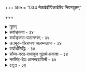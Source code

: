 +++
title = "034 नेत्रादेर्दीपिकादेरिव नियमयुतम्"

+++
<details><summary>मूलम्</summary>

नेत्रादेर्दीपिकादेरिव नियमयुतं तैजसत्वादिसाध्ये रूपादिग्राहकत्वं यदि करणतया स्यादसाधारणत्वम् ।  
तत्साहाय्यं त्वसिद्धं भवति गमकतामात्रमप्यञ्जनादावक्षाहङ्कारिकत्वं श्रुतिपथनिपुणैर्घोषितं नैव बाध्यम् ॥ ३४ ॥
</details>

<details><summary>सर्वाङ्कषा - ३४</summary>

त्रिगुणद्रव्यस्य जगदुपादानत्वकथनप्रसङ्गे, तद्विपरीतपरमाणूपादानतावादस्य, तत्प्रसङ्गात् कार्यकारणभावस्य च निरूपणमावश्यकमभूत् । एवं प्रसक्तं परिसमाप्य उपक्रान्तं विचारमनुवर्तयति । तत्र प्रथममिन्द्रियाणां सात्त्विकाहंकारोपादानत्वं न संभवति, तेषां भौतिकत्वादिति वैशेषिकमतं निराकरोतिनेत्रादेरित्यादिना । इन्द्रियाणां सात्त्विकाहंकारोपादानत्वं न सङ्गच्छते; तेषां भौतिकत्वस्य तन्त्रान्तरे साधनात् । तथा हि 'चक्षुरिन्द्रियम् तैजसम्, रसाद्यग्राहकत्वे सति रूपग्राहकत्वात्, प्रदीपवदित्यनुमानम् । नेत्रादेरित्यादिना इतरसर्वेन्द्रियाणां ग्रहणम् । दीपिकादेरिवेति दृष्टान्तः । तैजसत्वादिसाध्ये नियमयुतं रूपादिग्राहकत्वंम् स्पर्शाद्यग्राहकत्वे सति रूपग्राहकत्वादिरूपं यदुक्तम्, तत्र रूपग्राहकत्वं किंरूपं विवक्षितम्, किं रूपसाक्षात्कारकरणत्वम्, उत रूपसाक्षात्कारसहकारित्वम्? उत कारणकरणसहकार्यादिसर्वसाधारणं 

[[77]]





नो चेत्, पृथ्व्यादिवाक्येष्विव हि लयपदं व्योम्नि चाक्षेषु च स्यात् । रूपज्ञानकारणत्वम्? तत्र, यदि करणतया, तदा **असाधारणत्वम्** = सर्वसपक्षव्यावृत्तः, पक्षमात्रवृत्तिः हेतुः असाधारण इति यो दोष उक्तः, सः हेतोः स्यात् । रूपसाक्षात्कारकरणत्वरूपं रूपग्राहकत्वं यदि हेतुः, तदा प्रदीपादौ दृष्टान्ते रूपसाक्षात्कारकरणत्वस्याभावात् हेतोः पक्षमात्रवृत्तित्वादसाधारण्यं दोषः । द्वितीये रूपसाक्षात्कारसहकारित्वेन साध्ये, तत्साहाय्यं त्वसिद्धं **भवति** = साक्षादेव कारणानि तु सहकारीण्युच्यन्ते । ‘व्यापारवत्कारणं करणम्” इति लक्षणात् सद्वारककारणानि तु करणानीत्युच्यन्ते । एवञ्च रूपसाक्षात्कारसहकारित्वं पक्षे चक्षुषि असिद्धम्, इन्द्रियस्य करणत्वेन सहकारित्वाभावात् । अतः स्वरूपासिद्धो हेतुः । हेत्वभाववत्पक्षः स्वरूपासिद्धिः इति लक्षणात् । अस्तु तर्हि तृतीयः कल्पः, सर्वस्यापि कोडीकारादित्यत्राहगमकतामात्रमप्यञ्जनादौ असिद्धमिति । नेत्राञ्जनानामौषधादीनामपि नेत्रसहकारित्वात्, रूपसाक्षात्कारहेतुत्वमस्ति, अथापि तत्र पार्थिवत्वमेव, न तैजसत्वम् । अतश्च तैजसत्वरूपसाध्याभाववति हेतोः सत्त्वादनैकान्तिको हेतुः । असिद्धम्, तैजसत्वमिति शेषः । सकलदोषपरिहारक्षमविशेषणदानादिना परिष्कारेऽपि, न दोषपरिहार इत्याहअक्षाहङ्कारिकत्वमित्यादि । येन केनापि परिष्कारेणापि श्रुतिपथनिपुणैः घोषितम् **अक्षाणाम्** = इन्द्रियाणाम् **आहङ्कारिकत्वम्** = अहङ्कारोपादानकत्वंम् नैव **बाध्यम्** = युक्तिभिः नैव बाध्यं भवेत् । युक्त्यपेक्षया शास्त्रस्य बलीयस्त्वात् । 'देवा वैकारिका दश' इति कथनात् इन्द्रियाणां सात्त्विकाहङ्कारोपादानकत्वमेव, न तु भौतिकत्वम् । **देवाः** = इन्द्रियाणि । 'सहैव सन्तं न विजानन्ति देवाः ' (तै. आ.3-11-24) इत्यत्र वेदे **देवाः** = इन्द्रियाणि इति व्याख्यानात् । सात्त्विकाहङ्कारस्य वैकारिक इति संज्ञा (श्लो. 11) ॥ एवमेव ' घ्राणेन्द्रियं पार्थिवम्, रूपाद्यग्राहकत्वे सति गन्धग्राहकत्वात्, कुङ्कुमगन्धाभिव्यञ्जकगोघृतवत्' इत्याद्यनुमानान्यपि आगमबाधितानीति ज्ञेयम् । अतश्च वेदान्तिनाम् इन्द्रियाणामाहङ्कारिकत्वेन, अनुमानेन भौतिकत्वसाधनं न शक्यम् ॥ ३४ ॥
</details>


<details><summary>सर्वाङ्कषा-पाठान्तरम् - ३४</summary>

त्रिगुणद्रव्यस्य जगदुपादानत्वकथनप्रसङ्गे, तद्विपरीतपरमाणूपादानतावादस्य, तत्सङ्गात्‌ कार्यकारणभावस्य च निरूपणमावश्यकमभूत्‌ । एवं प्रसक्तं परिसमाप्य उपक्रान्तं विचारमनुवर्तयति । तत्र प्रथममिन्द्रियाणं सात्विकाहंकारोपादानत्वं न संभवति, तेषां भौतिकत्वादिति वैशेषिकमतं निराकरोति – नेत्रादेरित्यादिना । इन्द्रियाणां सात्विकाहकारोपादानत्वं न सङ्गच्छते; तेषां भौतिकत्वस्य तन्त्रान्तरे साधनात्‌ । तथा हि 'चक्षुरिन्द्रियम्‌ तैजसम्‌, रसाद्यग्राहकत्वे सति रूपग्राहकत्वात्‌, प्रदीपवदि'त्यनुमानम्‌ । नेत्रादेरित्यादिना इतरसर्वेन्द्रियाणां ग्रहणम्‌ । दीपिकादेरिवेति दृष्टान्तः । तैजसत्वादिसाध्ये नियमयुतं रूपादिग्राहकत्वं   
स्पर्शाद्यग्राहकत्वे सति रूपग्राहकत्वादिरूपं यदुक्तम्‌, तत्र रूपग्राहकत्वं किंरूपं विवक्षितम्‌, किं रूपसाक्षात्कारकरणत्वम्‌, उत रूपसाक्षात्कारसहकारित्वम्‌? उत कारणकरणसहकार्यादिसर्वसाधारणं रूपज्ञानकारणत्वम्‌? तत्र, यदि करणतया, तदा असाधारणत्वम्‌ = सर्वसपक्षव्यावृत्तः, पक्षमात्रवृत्तिः हेतुः असाधारण इति यो दोष उक्तः, सः हेतोः स्यात्‌ । रूपसाक्षात्कारकरणत्वरूपं रूपग्राहकत्वं यदि हेतुः, तदा प्रदीपादौ दृष्टान्ते रूपसाक्षात्कारकरणत्वस्याभावात्‌ हेतोः पक्षमात्रवृत्तित्वादसाधारण्यं दोषः । द्वितीये रूपसाक्षात्कारसहकारित्वेन साध्ये, तत्साहाय्यं त्वसिद्धं भवति = साक्षादेव कारणानि तु सहकारीण्युच्यन्ते । 'व्यापारवत्कारणं करणम्‌' इति लक्षणात्‌ सद्वारककारणानि तु करणानीत्युच्यन्ते । एवन्च रूपसाक्षात्कारसहकारित्वं पक्षे चक्षुषि असिद्धम्‌, इन्द्रियस्य करणत्वेन सहकारित्वाभावात्‌ । अतः स्वरूपासिद्धो हेतुः । हेत्वभाववत्पक्षः स्वरूपासिद्ध: इति लक्षणात्‌ । अस्तु तर्हि तृतीयः कल्पः, सर्वस्यापि क्रोडीकारादित्यत्राह - गमकतामात्रमप्यञ्जनादौ असिद्धमिति । नेत्राञ्जनानामौषधादीनामपि नेत्रसहकारित्वात्‌, रूपसाक्षात्कारहेतुत्वमस्ति, अथापि तत्र पार्थिवत्वमेव, न तैजसत्वम्‌ । अतश्च तैजसत्वरूपसाध्याभाववति हेतोः सत्त्वादनैकान्तिको हेतुः । असिद्धम्‌, तैजसत्वमिति शेषः । सकलदोषपरिहारक्षमविशेषणदानादिना परिष्कारेऽपि, न दोषपरिहार इत्याह - अक्षाहङ्कारिकत्वमित्यादि । येन केनापि परिष्कारेणापि श्रुतिपथनिपुणैःघोषितम्‌ अक्षाणाम्‌ = इन्द्रियाणाम्‌ आहङ्कारिकत्वम्‌ = अहङ्कारोपादानकत्वं नैव बाध्यम्‌ = युक्तिभिः नैव बाध्यं भवेत्‌ । युक्त्यपेक्षया शास्त्रस्य बलीयस्त्वात्‌ । 'देवा वैकारिका दश' इति कथनात्‌ इन्द्रियाणां सात्त्विकाहङ्कारोपादानकत्वमेव, न तु भौतिकत्वम्‌ । देवाः = इन्द्रियाणि । 'सहैव सन्तं न विजानन्ति देवाः' (तै.आ.३-११-२४) इत्यत्र वेदे देवाः = इन्द्रियाणि इति व्याख्यानात्‌ । सात्विकाहङ्कारस्य वैकारिक इति संज्ञा (श्लो.११) ॥ एवमेव 'घ्राणेन्द्रियं पार्थिवम्‌, रूपाद्यग्राहकत्वे सति गन्धग्राहकत्वात्‌, कुङ्कुमगन्धाभिव्यञ्जकगोघृतवत्‌' इत्याद्यनुमानान्यपि आगमबाधितानीति ज्ञेयम्‌ । अतश्च वेदान्तिनाम्‌ इन्द्रियाणामाहङ्कारिकत्वेन, अनुमानेन भौतिकत्वसाधनं न शक्यम्‌ ॥ ३४ ॥
</details>


<details><summary>उत्तमूरु-वीरराघवः अलभ्यलाभः - ३४</summary>

पूर्वं प्रकृतिविकृतिविभागचिन्तायां विशिष्टवेषेणेश्वरस्य कारणत्वस्थापनशेषतया पञ्चीकरणप्रस्तावे, कार्यस्यानेकांशसंयोगाधीनत्वे परमाणुकारणवादे कोऽपराध हति शंकायां १८ श्लोके काणादखण्डनमारभ्य क्रमेण कापिलसौगतचार्वाकमतान्यपि कार्यकारणभावविषये निरस्तानि । अथ स्वाभिहितेन्द्रिय – भूतादिसृष्टिविरुद्धानि मतान्तराणि निरस्यति नेत्रादेरित्यादिना । तार्किकैरेकैकज्ञानेन्द्रियस्य एकैकभूतविकारत्वं साधितमनुमानैः । तानि चानुमानानि इन्द्रियपक्षकाणि, ग्राह्यगुणपक्षकाणि, तज्जन्यज्ञानपक्षकाणि च भवन्ति । तत्रेन्द्रियपक्षकमनुमानं श्लोके साक्षादुक्तम् । अन्यत् व्याख्यायामुपलक्ष्यते । गुणेषु रूपस्य प्रथमत्वात्, अधिकग्राहकत्वादिना इन्द्रियेषु चक्षुषः प्राधान्याच्च रूपग्राहकं चक्षुः पूर्वमुच्यते, अन्यानि आदिपदेन । नेत्रादेरित्यस्य रूपादिग्राहकत्वेऽन्वयः । नियमयुतमित्यस्य व्याप्तियुक्तमित्यर्थः । नियमे सप्तम्यन्तसाध्यपदान्वयः । तथा च नेत्रादिगतं ग्राहकत्वं तैजसत्वादिसाध्यनिरूपितव्याप्तियुक्तमित्यर्थः । हेतुरित्यप्रयुज्य नियमयुतमिति विशेषप्रयोगः रूपादिग्राहकत्वरूपहेतौ विशेषणान्तरस्य निवेश्यस्य ज्ञापनाय । नियमयुतपदस्य पुनरावृत्त्या तस्यार्थान्तरस्य लाभः । तच्च नियमयुतम् - व्यवस्थायुक्तम्, इतराग्राहकत्वरूपविशेषणविशिष्टमिति यावत् । दीपादिर्दृष्टान्तः । इन्द्रियसंनिकर्षे व्यभिचारवारणाय हेतौ द्रव्यत्वमपि निवेश्यम् । यदीत्यादिना तत्खण्डनम् । अथापि नेत्रादेरित्यारभ्य पूर्वार्धमेकं वाक्यम् । अन्वयक्रमः प्रागुक्तः । रूपादिग्राहकत्वं नाम रूपादिग्रहकरणत्वं वा रूपादिग्रहकरणसहकारित्वं वा, रूपादिग्रहकारणत्वमात्रं वा । आद्ये  
(प्रथमपादोक्तविशेषणविशिष्टं रूपादिग्राहकत्वं करणतया चेत्) हेतुरसाधारणः स्यात्; सपक्षविपक्षव्यावृत्तत्वात्; विपक्षात् पृथिव्यादित इव सपक्षात् दीपादेरपि व्यावृत्तत्वात् । नेत्रादिरूपे पक्षे रूपग्रहकरणत्वमेव, न तु करणसहकारित्वमित्यसिद्धिः । तृतीये अञ्जनादौ  
व्यभिचार इति । चतुर्थपादेन प्रमाणविरोधादनुमानानां बाधितत्वमप्यस्तीत्याह ।  
रसस्यैवेतीति । इति शब्दः रसस्यैव ग्राहकत्वं आप्यत्वरूपसाध्यनिरूपितनियमयुक्तमित्यनुषङ्गज्ञापकः । एवमुपरि । दन्तान्तस्तोयमिति । अत एवोक्तं न्यायभाष्ये, (जम्बीरादिफले खण्ड्यमाने द्रष्टुः) रसगर्धिप्रवर्तितो दन्तोदकसंप्लव इति । स च संप्लवो ग्रस्यमानवस्तुगतं रसं सम्यक् व्यनक्तीति । निम्बत्वगिति । मीमांसापादुकायां (१४५) एकाक्षेति श्लोके निम्बत्वग्ग्रहणमेतत्समानार्थं वेति विमृश्यम् । तार्किकाः कुङ्कुमगन्धाभिव्यञ्जकतया गोधृतमपि निर्दिशन्ति । विषयपक्षकानुमानान्याह शब्द इति । गुणावान्तरजातिः गुणत्वव्याप्यजातिः शब्दत्वरूपत्वादिः । सजातीयगुणवतेत्यनेन  
शब्दरूपगन्धादेः शब्दरूपगन्धादिमदिन्द्रियग्राह्यत्वसाधने यथायथं तत्तद्गुणवदाकाशतेजःपृथिव्यादिरूपत्वमिन्द्रियेषु सिध्यति । इत्येवेति । पूर्वोक्त एवेत्यर्थः । अन्यथा वेति । ग्राहकत्वमित्यनुषङ्गः । संप्रयोगविशेषः - इन्द्रियसंनिकर्षः । शरीरयोगे इति कारिका तार्किकरक्षागता । साक्षात्कारसाधनत्वमिन्द्रियलक्षणञ्चेत्, इन्द्रियगतदोषेष्वतिव्याप्तिः । तद्वारणं शरीरयोगे सतीति दलेन । इन्द्रियसंनिकर्षेऽतिव्याप्तिवारणार्थमपि तद्दलं निवेश्यम् । इन्द्रियदोषस्तु न शरीरगतः । न च प्रमितीति प्रमोक्त्यैव दोषवारणमिति वाच्यम्, प्रमाणावान्तरभेदत्वमात्रविवक्षायां प्रमितिपदप्रयोगेऽपि । सामान्यत इन्द्रियलक्षणे तदयोगात् । अस्तु येनकेनापि पदेन दोषवारणम् । किमिह नस्तेन । विषयसंस्कारकस्येति । रसनेन्द्रियं मुखे यत्रयत्र, तत्रतत्र रस्यमानद्रव्यव्यापने द्रवीभूतं दन्तोदकमुपयुज्यत इति भावः । न्यायभाष्योक्तं त्वन्यत् । बुद्बुदशब्दः तत्तुल्याकारगोलकपरः । नेत्रादीत्यनेन गोलकादिविवक्षा वा तदतिरिक्तानुमानसिद्धवस्तुविवक्षा वा श्रौतेन्द्रियविवक्षा वेति विकल्प्य दूषयति किञ्चेत्यादिना । सामान्यत इति । रूपादिग्रहः सकरणकः क्रियात्वात् इत्याद्यनुमानं सामान्यतः करणसाधकत्वात् सामान्यतो दृष्टम् । तत्रैवेतरबाधरूपपरिशेषप्रवृत्तौ अतिरिक्तमित्येतावत् सिध्येत्, न त्वनहंकरिकत्वमपि । हैरण्यगर्भोक्तिः - योगानुशासनोक्तिः । अहङ्कारविशेषपदं न साक्षादहङ्कारत्वबोधकम् । किन्तूपादानोपादेयैक्याभिप्रायम् । अत एव विशेषपदमिति ॥ ३४ ॥
</details>


<details><summary>सर्वार्थसिद्धिः - ३४</summary>

प्रकृतस्य प्रकृत्यादिकारणवादस्य प्रतिपक्षा निरस्ताः । तत्र देहादिवदिन्द्रियाणामपि भौतिकत्वं वदतः प्रतिवक्तिनेत्रादेरिति ॥ 

नियम-युतं सावधारणम्,  
रूपादिषु मध्ये रसाद्य्-अग्राहकत्वेन विशेषितम् इत्यर्थः । 

> चक्षुस् तैजसं  
रसाद्य्-अग्राहकत्वे सति  
रूप-ग्राहक-द्रव्यत्वात्  
दीपवद् 

इति ।  

एवं त्वग्-इन्द्रियं वायवीयं  
स्पर्शादिषु मध्ये स्पर्शस्यैव ग्राहक-द्रव्यत्वात् अङ्ग-सङ्गि-सलिल-शैत्याभिव्यञ्जक-वायुवत् ।  

रसनस्याप्यत्वे  
+++(ग्राहकत्वं)+++ रसस्यैवेति दन्तान्तस्-तोय-दृष्टान्तः । 

घ्राणस्य पार्थिवत्वे +++(ग्राहकत्वं)+++ गन्धस्यैवेति  
चन्दन-कुङ्कुमादि-गन्धाभिव्यञ्जक-  
निम्ब-त्वग्-आदि-निदर्शनम् ।  

श्रोत्रस्य तु नभस्त्वे  

> श्रोत्रं गुणावान्तर-जात्या  
स्व-गुण-सजातीय-गुण-ग्राहकम्  
बाह्येन्द्रियत्वात्  
चक्षुरादिवद् 

इति । 

+++(अथवा)+++ शब्दो गुणावान्तर-जात्या  
सजातीय-गुणवतेन्द्रियेण गृह्यते  
बहिर्-इन्द्रिय-व्यवस्थापक-गुणत्वाद्  
रूपादिवत् ।  

शब्दो भूतेन्द्रियग्राह्य इति वा । 
बहिर्-इन्द्रिय-व्यवस्थापकत्वाद्  
इत्येव हेतुः ।  

तथा  
श्रोत्रं भौतिकम्,  
बाह्येन्द्रियत्वात् चक्षुरादिवत् । 

आकाश इन्द्रियारम्भकः,  
भूतत्वात् भूतान्तरवद् इति ।  

शब्दोपलब्धिर् वा भूतेन्द्रिय-करणिका  
बाह्येन्द्रिय-व्यवस्थापकोपलब्धित्वात्,  
रूपोपलब्धिवत् ।  

तत्राद्येषु चतुर्ष्व् अनुमानेषु  
हेतुविकल्पम् अनूद्य दूषयति -  
"यदि करणतये"त्यादिभिः ।  
यस्मिन् सति कार्यं भवत्य् एव तत् करणम्;  
तच् च सन्निकर्ष-विशेष-विशिष्टतयेन्द्रियाणाम् । 

> ननु -  
> 
>> उद्विग्नो ह्य् अन्धकारेण  
कश्चिद् एवं ब्रवीत्य् अपि ।  
किं चक्षुषा ममैतेन  
दृष्टं दीपेन यन्मया ॥  
>
> इति दीपादिषु साधकतमत्वं कश्चिद् ब्रूयात्,  
अतस् सपक्षवृत्तेर् हेतोः  
कथम् असाधारणत्वम् ? 

इत्थम् -  
आलोकेन विनाऽपि जन्तु-भेदेषु  
चक्षुषो रूपादि-ग्राहकत्वं सिद्धम् ।  
अन्धकारे च मनुष्यादीनां  
तत्त्वतो ऽन्यथा वा +++(रूपादि-ग्राहकत्वम्)+++।  
अत ईदृशं प्राधान्यम् अपेक्ष्य  
इन्द्रियेषु करणत्वं  
दीपादिषु सहकारित्वं च  
प्रख्यातम् अनुरुध्य विकल्प-प्रवृत्तेर् अ-विरोधः । 

कोट्य्-अन्तरं दूषयति -  
तत्-साहाय्यं त्व् असिद्धम् इति ।  

> करण-भूतेन्द्रियापेक्षया  
तेषाम् एव दीपादिवत् सहकारित्वम् अनुपपन्नम् 

इत्य् अर्थः ।  

> दीपादीन् प्रति सहकारित्वान् नासिद्धिर् 

इति चेत्  
तर्हि प्रमातृ-प्रमेययोर् अपि तथात्वात् तत्-सिद्धः स्यात् ।  
तयोः सतोरपि कदाचित्कार्यं नास्तीति चेत्तावता करणत्वं माभूत् तत्सहकारित्वं तु सिद्धमेव ।  
"दीपे च सति भाव एवे"ति नियमो नास्ति ।  

> संप्रयोग-विशेष-साहित्यात् स्याद्  

इति चेत् तर्हि  
"तयोर् अपि ततस् स्याद् एवे"त्य् अनैकान्त्यम् ।  

एतेन करणत्वादि-विकल्पानादरेण  
रूपादि-बोधक-द्रव्यत्व-मात्रं हेतुर्  
इत्य् अपि निरस्तम् । 

तद्-व्यनक्ति - भवतीत्यादिना । आदिशब्देन प्रमात्रादिसंग्रहः । 

> अञ्जनस्य शक्ये प्रतिबन्धक-निवर्तकत्व-मात्रम्  

इति चेन् न ;  
अशक्ये गूढ-निदर्शनादौ शक्त्य्-आधानेन सहकारित्व-दृष्टेः ।  

> शक्त्य्-आधानं हि सहकारी 

+इति चेन्न;  
दीपादावपि तथा कॢप्तिप्रसङ्गात् ।  

सत्तयैव हेतुत्वं तत्र दृष्टम्  

इति चेद् अत्रापि तथाऽस्तु ;  
अविशेषात् ।  
ये च तत्तदिन्द्रियदोषैरपि रूपादिधीरस्तीति मत्वा "शरीरयोगे सत्येव साक्षात्प्रमितिसाधनम्" इति लक्षयन्ति ; तन्मते तत्तद्दोषैरप्यनैकान्त्यम् । 

तेषां तैजसत्वानभ्युपगमात् । दन्तान्तस्तोयदृष्टान्तश्चायुक्तः ; विषयसंस्कारकस्य व्यञ्जकत्वायोगात् ।  
न हि ग्रस्यमानं किंचिदसंस्कृत्य दन्तान्तस्तोयस्योपकारकत्वम् ; तावता च रसव्यञ्जकत्वे रसगन्धाद्युद्भवहेतोरग्न्यादेरपि किं तन्न स्यात् ? वायुश्च वेगेनाभिघ्नन् सूक्ष्मान्सलिलकणानन्तश्शरीरं प्रवेशयति । शैत्यं तु तेषां त्वगिन्द्रियप्रवेशवैषम्याद्विशदमनुभूयते । तावता स्पर्शव्यञ्जकत्वे गन्धोपकारकस्य तस्य तद्व्यञ्जकत्वमपि किं नेष्यते ? तथा च घ्राणपार्थिवत्वानुमानं दुःस्थमिति । एव चतुर्णां भौतिकत्वासिद्धौ तद्दृष्टान्तेन श्रोत्रभौतिकत्वानुमानान्यपि च्छिन्न-मूलानि । 

"आकाश इन्द्रियारम्भक" इति चायुक्तम् -  
+++(पार्थिवस्य)+++ श्रोत्रस्य त्वन्-मते तद्-आरब्धत्वाभावात् ।  
"भूतत्वाद्" इति च  
घटादिभिर् अनैकान्तिकम् ।  

किंचात्र लोक-सिद्ध-नयन-बुद्बुदादि-पक्षीकारे  
रूपादि-विशेषैस् तेषां पार्थिवत्व-सिद्धेः कालात्ययापदेशः+++(=बाधः)+++ । 

अनुमानतस् त्व् इन्द्रिय-सिद्धिर् अशक्येति वक्ष्यते ।  
सामान्यतो दृष्टाद् अधिष्ठानातिरिक्तेन्द्रिय-सिद्धाव् अपि  
तद्-आहङ्कारिकत्वं श्रौतम् अबाध्यम् । इन्द्रियाण्यहङ्कारविशेषा इति हैरण्यगर्भोक्तिरपि तदाहङ्कारिकत्वानुगुणा ; अतः श्रुतिसिद्धपक्षीकारेऽपि बाध एव । प्रतिप्रयोाश्च - बाह्येन्द्रियाण्यभौतिकानि इन्द्रियत्वात्, मनोवत् । प्रत्येकपक्षीकारेण वा चक्षुरतैजसमित्यादि ; तावेव हेतुदृष्टान्तौ ; परस्परं वा घ्राणादयो दृष्टान्ताः । विपक्षे बाधकसदसद्भावश्च समः, यत्किंचिद्दृष्टान्तमात्रानुसारेण प्रसङ्गस्य सुलभत्वादिति । परोक्तानुमानानामागमबाधमभिप्रेत्याह - अक्षाहङ्कारिकत्वमिति । श्रुतिपथनिपुणैः - मनुपराशरपाराशर्यादिभिः । घोषितं - बहुषु प्रदेशेषु स्पष्टोक्तं नैव बाध्यम् - अशक्तैरनुमानैरन्यपरैश्च वाक्यैरिति शेष ॥ ३४ ॥
</details>


<details><summary>सौम्य-वरद-रामानुज गूढार्थ-प्रकाशः - ३४</summary>

तत्रेति । कारणवादप्रतिपक्षनिरासानन्तरं 'प्राच्यादक्षाणि' इत्युक्त्याअक्षानिरूपणप्रसङ्गे सतीत्यर्थः । देहादिवदिति । इन्द्रियाणां देहान्तर्गतत्वात् तद्वत् भौतिकत्वं युक्तमिति भावः । तैजसमिति । तेजस्स्वरूपम्, तेजस्त्ववत् इति वाऽर्थः । आत्ममनःप्रभृतिषु व्यभिचारवारणार्थं रसाद्यग्राहकत्वे इति । अत्र आदिशब्दस्य रसाग्राहकत्वाद्यन्यतरविशेषणे तात्पर्यम् । अन्यथा वैयर्थ्यात् । घटादौ व्यभिचारादाह द्रव्यत्वादिति । एवमग्रिमानुमानेष्वपि द्रष्टव्यम् । गुणग्राहकमित्युक्ते सिद्धसाधनमित्यत आह स्वगुसजातीयेति । तथा गुणत्वजात्या श्रोत्रवृत्तिसंख्यादिजातीयशब्दग्राहकत्वमस्तीति सिद्धसाधनमित्यत आह - गुणत्वावान्तरजात्येति । स्वग्राह्यगुणत्वावान्तरजात्येत्यर्थः । ननु इन्द्रियणां प्राप्यकारित्वात् वीचितरङ्गन्यायेन स्वस्मिन् उत्पन्नशब्दगुणग्राहकं श्रोत्रं कथं स्वगुणसजातीयग्राहकमिति चेन्न - श्रोत्रसंबद्धानामेव अनेकशब्दानां सजातीयत्वसंभवात् । अनेनानुमानेन श्रोत्रस्य शब्दगुणकत्वे साधितेऽपि शब्दगुणकत्वस्यैव नभोलक्षणत्वात् नभस्त्वं साधितं स्यादिति भावः । एवमग्रिमानुमानेऽपि द्रष्टव्यम् । गुरुत्वादौ व्यभिचारादाह इन्द्रियव्यवस्थापकेति । इन्द्रियस्य व्यवस्थापकत्वं इन्द्रियानुमानप्रयोजकजन्योपलब्धिविषयत्वम् । सुखादौ व्यभिचारादाह - गुणत्वादिति । सन्निकर्षविशेषविशिष्टतयेति । समनस्कस्य विषयसंस्कारकालोकसहितस्य भूयोवयवेन्द्रियसन्निकर्षविशिष्टेन्द्रियस्य करणत्वमिति भावः । सकलेतरसहकारिसम्मत्तावविलम्बेन प्रमोत्पादकत्वं करणत्वमित्युक्ते आत्मादौ व्यभिचार इति भावः । तत्सिद्धिः स्यादिति । तैजसत्वादिसिद्धिः स्यादित्यर्थः । विकल्पानादरेण - विशेषानादरेणेत्यर्थः । लक्षयन्तीति । इन्द्रियदोषेऽतिव्याप्तिवारणार्थं शरीरयोगे सतीति विशेषणान्तर्भावेन इन्द्रियलक्षणं वदन्तीत्यर्थः । साक्षात् प्रमितिः - प्रत्यक्षप्रमेत्यर्थः । दुःस्थमिति । गन्धव्यञ्जके गन्धोपहारकवायौ पार्थिवत्वाभावेन व्यभिचारादिति भावः । एवं चतुर्णामिति । निव[म्बत्वङ्?] निदर्शनं चायुक्तम् तस्यापि विषयसंस्कारकत्वेन गन्धाभिव्यञ्जकत्वाभावात् । अन्यथा तप्तघटप्रक्षिप्तजले तप्तभूमिसंसृष्टे वर्षजले च तत्तद्गन्धाभिव्यञ्जकत्वापत्त्या व्यभिचारप्रसङ्ग इति भावः । तद्दृष्टान्तेन छिन्नमूलानि इत्यन्वयः । श्रोत्रम् अभौतिकम् इन्द्रियत्वात्, चक्षुरादिवत् इत्यनुमानेन निरस्तविप्रतिपत्तिनिरस्ताप्रतिपत्तिकानीति भावः । सामान्यतोदृष्टादिति । रूपाद्युपलब्धि.....करणसाध्या क्रियात्वात् छेदनवत् इतीन्द्रियार्थ साधकत्वात् इदं सामान्यतोदृष्टम् । तदुक्तम् - ''दृष्टं सामान्यतोदृष्टमिति चास्य विधाद्वयम् । पूर्वं प्रत्यक्षयोग्यार्थं तदयोग्यार्थमुत्तरम् ॥' इति । विपक्षे बाधकेति । यदि अभौतिकत्वादि साधनेऽनुकूलतर्को नास्ति, तर्हि भौतिकत्वादिसाधनेऽपि । परिहरणीयानिष्टाभावात् । ननु भौतिकत्वादिसाधनेऽनुकूलतर्कोऽस्ति; यदि चक्षुरादीनि भौतिमानि न स्युः, बाह्येन्द्रियाणि न स्युः; मनोवत्, यदि चक्षुस्तैजसं न स्यात् - रूपादिषु मध्ये रूपस्यैव ग्राहकं न स्यात् - रसनादिवत् इत्यादि तर्कसद्भावात् - इति चेन्न - अभौतिकत्वादिसाधनेऽपि अनुकूलतर्कोऽस्ति, यदि इन्द्रियाणि भौतिकानि न स्युः इन्द्रियाण्येव न स्युः मनोवत्; चक्षुर्यदि तैजसं, न तर्हि इन्द्रियं स्यात्, दीपादिवत् इत्यादितर्कसद्भावात् इति भावः । इममेव भावं सामान्यतो दर्शयति - यत्किञ्चिदिति ॥ ३४ ॥
</details>


<details><summary>नरसिंह-देवः आनन्ददायिनी - ३४</summary>

अवसरसंगतिमाह - प्रकृत्येति । रसाद्यग्राहकत्व इति - आत्मनि व्यभिचारवारणाय रसाद्यग्राहकत्व इति । परमाणौ व्यभिचारवारणाय रूपग्राहकत्वादिति । सन्निकर्षादौ व्यभिचारवारणाय द्रव्यत्वादिति । घटादिग्राहकतयाऽसिद्धिप्रसङ्गादत्रापि रूपादिष्विति बोध्यम् । तदर्थेश्च - रूपादिषु पञ्चसु मध्ये इति । अत्र ग्राहकत्वं लौकिकप्रत्यक्षजनकत्वं; तेनोपनयादिवशाद्र(दिना र)सादिग्राहकतया नासिद्धिः । एवमुत्तरानुमानेष्वपि द्रष्टव्यम् । रसस्यैवेति - रसस्यैव ग्राहकत्वं हेतुरित्यर्थः । एवं गन्धस्यैवेत्यादावपि बोध्यम् । निदर्शनं -दृष्टान्तः । बहिरिन्द्रियेति - इन्द्रियपञ्चके स्वग्राहकेन्द्रियेतरेन्द्रियनिरूपतस्वग्राहकेन्द्रियनिष्ठभेदानुमितिहेतुसाक्षात्कारविषयगुणत्वादित्यर्थः । तेन 'इन्द्रियव्यवस्थापकत्वं इन्द्रियसाधकत्वं; न च शब्दजन्यत्वामीन्द्रियस्य ! इन्द्रियानुमापकत्वं चेत् द्रव्यत्वादौ व्यभिचारः' इत्यपास्तम् । गुणत्वादिति शब्दत्वादौ व्यभिचारवारणाय । असिद्धिवारणाय साक्षात्कारविषयेति । सुखादौ व्यभिचारवारणाय बहिरिन्द्रियेति । द्रव्यत्वादौ व्यभिचारवारणाय इन्द्रियपञ्चकेति विशेषणमिति ध्येयम् । बहिरिन्द्रियव्यवस्थापकत्वादिति -पूर्ववदेवार्थः । शब्दत्वादौ साध्यसत्त्वात् न व्यभिचार इति गुणत्वस्यानुपादानम् । शब्दोपलब्धिरिति - उपलब्धित्वं शाब्दोपलब्धौ व्यभिचारीतीन्द्रियेति विशेषणम् । सुखाद्युपलब्धौ व्यभिचारवारणाय बाह्येति विशेषणम् । हेतुविकल्पमभिप्रेत्येति - अभिव्यञ्जकादित्यत्र हेतावभिव्यञ्जकत्वं किं क(का)रणत्वं? यद्वा क(का)रणसहकारित्वं? अथवा बोधकत्वमात्रमिति विकल्पमभिप्रेत्येत्यर्थः । तच्चेति - इन्द्रियाणामेव तथात्वात् पक्षमात्रवृत्तित्वेन असाधारण्यमिति(त्यर्थः) भावः । अन्धकारणोद्विग्नः - भीतः । साधकतमत्वं - करणत्वम् । कश्चित् इत्यनेन लौकिकव्यवहा(र विरहस्सूच्यते)रापरिज्ञानादिरुच्यते । सपक्षवृत्तेरिति - दीपादीनां सपक्षत्वमिति भावः ।  

किं दीपादीनां रूपादि-साक्षात्-कार-मात्रे करणत्वम्?  
उत मनुष्य-कर्तृक--रूपादि-साक्षात्-कारे इति विकल्पम् अभिप्रेत्य  
आद्ये दूषणमाह - आलोकेन विनापीति ।  

द्वितीये दूषणमाह - अन्धकारे चेति । 

ननु तर्हि व्यभिचाराद्  
दीपादेस् सहकारितापि न स्यात् ।  
यदि तद्विशेषे विशदज्ञानादौ सहकारिता; तत्र करणताऽप्यस्त्वित्यत्राह - ईदृशेति । रूपोपलब्धिमात्रे चक्षुषो यस्मिन् सति भवत्येवेति रूपं प्राधान्यमभिप्रेत्येत्यर्थः । न च विशदज्ञानं प्रत्यपि करणत्वम्; अन्यत्र कॢप्तचक्षुष एव करणस्य सत्त्वेन सहकारितामात्रत्वात्? अन्यथा गौरवात् । कोट्यन्तरमिति - सहकारित्वमित्यर्थः । सहकारित्वं किं करणं प्रति? उत कारणमात्रं प्रति? इति विकल्प्य आद्ये आह -करणेति । तेषामेव - इन्द्रियाणामेव । अनुपपन्नमिति - सहकारिसहकारिमतोर्भेदाधीनत्वादिति भावः । द्वितीयमाशङ्क्य दूषयति - दीपादीनित्यादिना । तथात्वात् - सहकारित्वात् । तत्सिद्धिस्स्यात् - तेजसत्वसिद्धिस्स्यात् । तदभावात्तत्र व्यभिचार(इति भावः)स्स्यादित्यर्थः । ननु करणत्वमेव सहकारित्वेन विवक्षितमिति चेत्; तत्राह - दीपे चेति । तथा च असाधारण्यं तदवस्थमिति भावः । तयोरपीति - प्रमातृप्रमेययोरप्युक्तविधया नियमरूपकरणत्वसंभवेनानैकान्त्यमित्यर्थः । तृतीय आह - एतेनेति । आदिशब्देनेति - ननु प्रमातृप्रमेययोर्न स्वरूपमात्रग्रहसहकारित्वं; रसादिग्रहं प्रत्यपि सहकारित्वात् । रसादिग्रहासहकारित्वे सति रूपग्रहसहकारित्वस्य विवक्षितत्वात्; तथा च न व्यभिचार इति चेन्न; दृष्टान्तासिद्ध्या तथा विवक्षाया असंभवात् । तेषामपि सन्निकर्षतया स्वनिष्ठस्पर्शादिव्यञ्जकत्वादिति भावः । इदञ्च अवधारणाविवक्षायां । तद्विवक्षायां त्वञ्जनादिद्रव्यसंस्कारकद्रव्ये दोषविशेषे च व्यभिचारो बोध्यः । अञ्जनस्येति - तथा च उपलब्धिसाधकत्वाभावान्न व्यभिचार इति भावः । दीपादावपीति - तस्य शक्त्याधायकत्वेन सहकारित्वाभावप्रसङ्गादित्यर्थः । सत्तयैवेति - दीपादीनां चक्षुरादौ शक्त्याधायकता नास्ति (स्तीत्यर्थः ।) स्वरूपेण हेतुत्वादिति भावः । अत्रापीति - अञ्जनादावपि स्वरूपेण हेतुताकॢप्तिरस्तीत्यर्थः । ये चेति - नयनगतपित्तद्रव्येण शङ्खे पित्तरूपस्योपलम्भात् रसनगतदोषेण क्षीरादौ तिक्तताया उपलम्भात् तद्व्यावर्तनाय इन्द्रियलक्षणे प्रमितिविशेषणं तार्किकर (क्षणकृदादयः प्रतिक्षिपन्ति) क्षादावुक्तमित्यर्थः । अनैकान्त्यमेवोपपादयति - तेषामिति । विषयसंस्कारकः - विषये (द्रव्ये) ग्रस्यमाने रसाद्युत्पादकः । विषयसंस्कारकत्वमुपपादयति -नहीति । ननु रसाभिव्यञ्जकत्वं रसाभिव्यक्तिप्रयोजकत्वम्; तच्च रसोत्पादोपलम्भजनकसाधारणमिति नासिद्धिरित्यत आह - तावता चेति । तथा च पार्थिवत्वसाधकहेतोस्तत्र व्यभिचार इति भावः । त्वचो वायवीयत्वसाधकहेतावपि दृष्टान्तवैषम्यमाह - वायुश्चेति । उपलब्धि(मात्र) प्रयोजकत्व(मात्र)विवक्षायां दोषमाह - तावता स्पर्शव्यञ्जकत्वे इति । त(त्र)स्य वायोस्तत्र पार्थिवत्वसाधकहेतोर्व्यभिचार इति भावः । श्रोत्रस्य भौतिकत्वसाधकानुमानानां व्याप्यत्वासिद्धिरूपं साधारणं दोषमाह - एवं चतुर्णामिति । आकाश इन्द्रियारम्भकः इत्यनुमाने श्रोत्रस्य तन्मते नित्यतया बाधो व्यभिचारोऽपि दोष इत्याह - आकाश इति । किञ्च चक्षुराद्यनुमानेषु प्रत्यक्षसिद्धस्य पश्यत्वमुतानुमानसिद्धस्य आहोस्वित् श्रुतिसिद्धस्य इति विकल्पमभिप्रेत्य आद्ये दोषमाह - लोकसिद्धेति । द्वितीय आह - अनुमानत इति । वक्ष्यते -इन्द्रियाणामेकादशत्वसाधनावसर इत्यर्थः । सामान्यत इति - रूपादिज्ञानं पक्षीकृत्य क्रिया क(का)रणजन्या इति सामान्यतो दृष्टादित्यर्थः । अपि शब्देनाधिष्ठानातिरिक्ततया सिद्धिर्न शक्येति सूच्यते । तदिति - तथा च आहङ्कारिकत्व(विरोधी न भवतीत्यर्थः) श्रुत्या तैजसत्वाद्यनुमानबाध इति भावः । योगशास्त्रे अहङ्कारत्वमिन्द्रियाणामुक्तमिति तदाहङ्कारिकत्वकथनं तेन विरुद्धमित्यत आह - इन्द्रियाणीति । कार्यकारणयोस्तन्तवः पट इत्यभेदव्यपदेशदर्शनादाहङ्कारिकत्वविरोधी तद्व्यपदेशो न भवतीत्यर्थः । तृतीयं दूषयति - अत इति । धर्मिग्राहकमानबाध इत्यर्थः । परस्परमिति - चक्षुःपक्षकानुमाने घ्राणं घ्राणपक्षके चक्षुरादिक्रमेण परस्परपक्षकानुमाने परस्परं दृष्टान्ता इत्यर्थः । अन्यपरैरिति - भूताप्यायितत्वमात्रपरैरित्यर्थः ॥ ३४ ॥
</details>


<details><summary>ಕನ್ನಡ - ३४</summary>

…

हीगॆ परमात्मन शरीरवाद प्रकृतिये जगत्तिगॆ मूलकारण ऎन्दु स्थापिसियायितु. सृष्टि प्रकरणदल्लि इन्द्रियगळु सात्विकाहङ्कारदिन्द हुट्टुत्तवॆ ऎन्दु हेळिद्दन्नु स्थिरपडिसुवुदक्कागि पञ्चभूतगळिन्द इन्द्रि

यगळु हुट्टुत्तवॆ ऎम्ब वैशेषिकर पक्षवन्नु निराकरिसुत्तारॆ.

दीपिकादेरिव नेत्रादेः तैजसत्वादिसाध्यॆ नियमयुतं रूपादिग्राहकत्व, यदि करणतया, असाधारणत्वं स्यात्

48

तत्साहाय्यं त्वसिद्धं भवति गनुकतामात्र मञ्जनाद् अक्षाहङ्कारिकत्वं श्रुतिपथनिर्पुतं नैव बाध्यं दीपादिगळन्तॆ चक्षुरादि इन्द्रियगळिगॆ तैजसत्यादिगळन्नु साधिसुवुदरल्लि 'रूपादिगळन्नु मात्र ग्रहिसुवुदरिन्द ऎन्नुवुदरल्लि रूपादि ज्ञानगळिगॆ करणत्ववे हेतुवाद पक्षदल्लि हेतुविगॆ 'असाधारणत्व' ऎम्ब दोष बरुवुदु.

वैशेषिकरु घ्राणादि ऐदु इन्द्रियगळु क्रमवागि पञ्चभूतगळिन्द हुट्टुत्तवॆयॆन्दू, अवु भौतिकवॆन्दू हेळुत्तारॆ. उदाहरणॆगॆ-चक्षु रिन्द्रिय रूप ऒन्दन्ने ग्रहिसुवुदरिन्द तैजस, ऎम्ब अनुमानदिन्द चक्षु रिन्द्रिय तेजस्सिगॆ सेरिद्दॆन्दु साधिसुत्तारॆ. इल्लि 'रूप ऒन्दन्ने ग्रहि सुवुदु' ऎम्बुदर अर्थवेनु? 'रूपविषयक ज्ञानक्कॆ करणवागुवुदु ऎन्दु अदर अर्थवादरॆ दृष्टान्तवाद दीपदल्लि हेतुविल्लदिरुवुदरिन्द “असाधारण' ऎम्ब दोष बरुत्तदॆ. दीप रूपज्ञानक्कॆ सहकारि कारणवे हॊरतु करणवल्ल.

तत्साहाय्कन्तु असिद्धं भवति- रूप ज्ञानक्कॆ सहकारिकारण त्ववे हेतुवादरॆ, अदु पक्षदल्लिल्ल; चक्षुरिन्द्रिय करणवे हॊरतु सहकारियल्ल. इदरिन्द हेतुविगॆ 'स्वरूपासिद्धि' ऎम्ब दोष बरुत्तदॆ. तद्धमकतामात्रमसि अञ्जना असिद्धं भवति ऎरडक्कू समान वाद 'रूप ज्ञानक्कॆ हेतु' ऎम्बुदु हेतुवादरॆ दृष्टि शक्तिगॆ पोषक वाद अञ्जनादिगळल्लि तैजसत्व इल्लदिरुवुदरिन्द हेतुविगॆ 'व्यभिचार' ऎम्ब दोष बरुत्तदॆ.

प्रतियॊन्दु कार्यक्कू साधारण कारण, असाधारण कारण, सहकारि कारण ऎन्दु मूरु विध कारणगळिरुत्तवॆ. असाधारण कारणवे करण, उळिदवु कारण. चक्षुरिन्द्रिय करण, दीप सहकारिकारण. ई दृष्टान्तदिन्द चक्षुरिन्द्रिय तैजसवॆन्नुवुदु सरियल्ल.

श्रुतिपथनिपुणै घोषितं अक्षाहङ्कारित्वं नैव बाध्यं परम वैदिकराद मनु मुन्तादवरिन्द 'तैजसानीन्द्रियाण्याहुः' ऎन्दु प्रतिपादितवाद अहङ्कारदिन्द इन्द्रियगळु हुट्टिरुवुदॆम्बुदु याव रीतियल्लू अप्रमाणवॆनिसुवुदिल्ल. ॥ ३४ ॥
</details>
